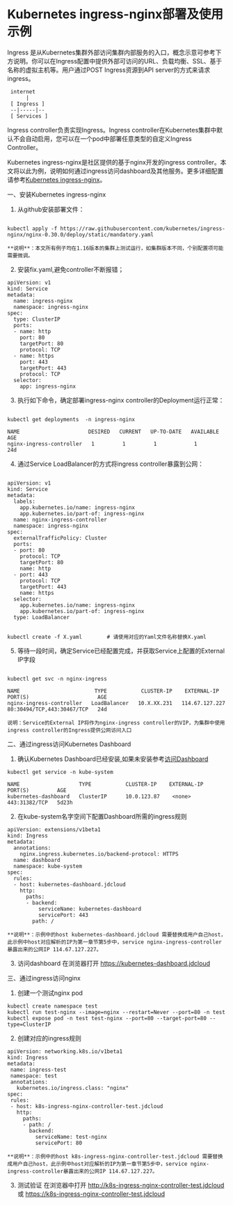 
# Kubernetes ingress-nginx部署及使用示例
Ingress 是从Kubernetes集群外部访问集群内部服务的入口，概念示意可参考下方说明。你可以在Ingress配置中提供外部可访问的URL、负载均衡、SSL、基于名称的虚拟主机等。用户通过POST Ingress资源到API server的方式来请求ingress。 

  ```
   internet
        |
   [ Ingress ]
   --|-----|--
   [ Services ]
  ```
Ingress controller负责实现Ingress。Ingress controller在Kubernetes集群中默认不会自动启用，您可以在一个pod中部署任意类型的自定义Ingress Controller。

Kubernetes ingress-nginx是社区提供的基于nginx开发的ingress controller。本文将以此为例，说明如何通过ingress访问dashboard及其他服务。更多详细配置请参考[Kubernetes ingress-nginx](https://github.com/kubernetes/ingress-nginx)。

一、安装Kubernetes ingress-nginx
1. 从github安装部署文件：

```

kubectl apply -f https://raw.githubusercontent.com/kubernetes/ingress-nginx/nginx-0.30.0/deploy/static/mandatory.yaml
```

    **说明**：本文所有例子均在1.16版本的集群上测试运行，如集群版本不同，个别配置项可能需要微调。
2. 安装fix.yaml,避免controller不断报错；

```
apiVersion: v1
kind: Service
metadata:
  name: ingress-nginx
  namespace: ingress-nginx
spec:
  type: ClusterIP
  ports:
  - name: http
    port: 80
    targetPort: 80
    protocol: TCP
  - name: https
    port: 443
    targetPort: 443
    protocol: TCP
  selector:
    app: ingress-nginx
```

3. 执行如下命令，确定部署ingress-nginx controller的Deployment运行正常：

```

kubectl get deployments  -n ingress-nginx

NAME                      DESIRED   CURRENT   UP-TO-DATE   AVAILABLE   AGE
nginx-ingress-controller   1         1         1            1           24d
```
4. 通过Service LoadBalancer的方式将ingress controller暴露到公网：

```

apiVersion: v1
kind: Service
metadata:
  labels:
    app.kubernetes.io/name: ingress-nginx
    app.kubernetes.io/part-of: ingress-nginx
  name: nginx-ingress-controller
  namespace: ingress-nginx
spec:
  externalTrafficPolicy: Cluster
  ports:
  - port: 80
    protocol: TCP
    targetPort: 80
    name: http
  - port: 443
    protocol: TCP
    targetPort: 443
    name: https
  selector:
    app.kubernetes.io/name: ingress-nginx
    app.kubernetes.io/part-of: ingress-nginx
  type: LoadBalancer
```


```

kubectl create -f X.yaml        # 请使用对应的Yaml文件名称替换X.yaml
```
5. 等待一段时间，确定Service已经配置完成，并获取Service上配置的External IP字段

```

kubectl get svc -n nginx-ingress

NAME                        TYPE           CLUSTER-IP    EXTERNAL-IP    PORT(S)                      AGE
nginx-ingress-controller   LoadBalancer   10.X.XX.231   114.67.127.227   80:30494/TCP,443:30467/TCP   24d

说明：Service的External IP将作为nginx-ingress controller的VIP，为集群中使用ingress controller的Ingress提供公网访问入口
```

二、通过ingress访问Kubernetes Dashboard
1. 确认Kubernetes Dashboard已经安装,如果未安装参考[访问Dashboard](../Connect-Dashboard.md)
```
kubectl get service -n kube-system

NAME                   TYPE           CLUSTER-IP    EXTERNAL-IP                  PORT(S)         AGE
kubernetes-dashboard   ClusterIP      10.0.123.87    <none>                      443:31382/TCP   5d23h
```
   
2. 在kube-system名字空间下配置Dashboard所需的ingress规则
```
apiVersion: extensions/v1beta1
kind: Ingress
metadata:
  annotations:
    nginx.ingress.kubernetes.io/backend-protocol: HTTPS
  name: dashboard
  namespace: kube-system
spec:
  rules:
  - host: kubernetes-dashboard.jdcloud
    http:
      paths:
      - backend:
          serviceName: kubernetes-dashboard
          servicePort: 443
        path: /
```
    **说明**：示例中的host kubernetes-dashboard.jdcloud 需要替换成用户自己host，此示例中host对应解析的IP为第一章节第5步中，service nginx-ingress-controller暴露出来的公网IP 114.67.127.227。

3. 访问dashboard
   在浏览器打开 https://kubernetes-dashboard.jdcloud 
   
三、通过ingress访问nginx
1. 创建一个测试nginx pod
```
kubectl create namespace test
kubectl run test-nginx --image=nginx --restart=Never --port=80 -n test
kubectl expose pod -n test test-nginx --port=80 --target-port=80 --type=ClusterIP
```
2. 创建对应的ingress规则
```
apiVersion: networking.k8s.io/v1beta1
kind: Ingress
metadata:
 name: ingress-test
 namespace: test
 annotations:
   kubernetes.io/ingress.class: "nginx"
spec:
 rules:
 - host: k8s-ingress-nginx-controller-test.jdcloud
   http:
     paths:
     - path: /
       backend:
         serviceName: test-nginx
         servicePort: 80
```
    **说明**：示例中的host k8s-ingress-nginx-controller-test.jdcloud 需要替换成用户自己host，此示例中host对应解析的IP为第一章节第5步中，service nginx-ingress-controller暴露出来的公网IP 114.67.127.227。
    
3. 测试验证
在浏览器中打开 http://k8s-ingress-nginx-controller-test.jdcloud  或 https://k8s-ingress-nginx-controller-test.jdcloud


 
